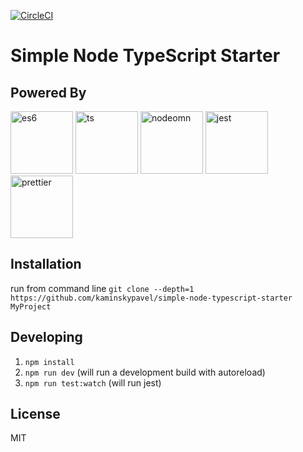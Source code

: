 [![CircleCI](https://circleci.com/gh/kaminskypavel/simple-node-typescript-starter/tree/master.svg?style=svg)](https://circleci.com/gh/kaminskypavel/simple-node-typescript-starter/tree/master)

# Simple Node TypeScript Starter  

## Powered By
<div>
<img src="https://user-images.githubusercontent.com/4253088/35522316-a293820c-0524-11e8-9be0-747f9607a0cb.png" alt="es6" height="100"/>
<img src="https://user-images.githubusercontent.com/4253088/35522319-a31ce0ec-0524-11e8-9dbf-0732ce3e84fa.png" alt="ts" height="100"/>
<img src="https://user-images.githubusercontent.com/4253088/35522441-07b6e3b8-0525-11e8-856a-9b7b8f9c9c99.png" alt="nodeomn" height="100"/>
<img src="https://user-images.githubusercontent.com/4253088/35522317-a2b64ee0-0524-11e8-9081-c17084ffaaf5.png" alt="jest" height="100"/>
<img src="https://user-images.githubusercontent.com/4253088/36342221-c42100aa-1403-11e8-974d-241767bd57a0.png" alt="prettier" height="100"/>
</div>

## Installation
run from command line 
`git clone --depth=1 https://github.com/kaminskypavel/simple-node-typescript-starter MyProject `

## Developing

1. `npm install`
2. `npm run dev` (will run a development build with autoreload)
3. `npm run test:watch` (will run jest)

## License
MIT
